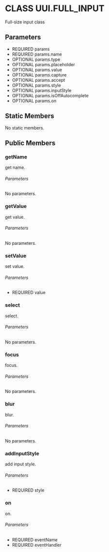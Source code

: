 # CLASS UUI.FULL_INPUT
Full-size input class
## Parameters
* REQUIRED params 
* REQUIRED params.name 
* OPTIONAL params.type 
* OPTIONAL params.placeholder 
* OPTIONAL params.value 
* OPTIONAL params.capture 
* OPTIONAL params.accept 
* OPTIONAL params.style 
* OPTIONAL params.inputStyle 
* OPTIONAL params.isOffAutocomplete 
* OPTIONAL params.on 

## Static Members
No static members.
## Public Members
### getName
get name.
###### Parameters
No parameters.
### getValue
get value.
###### Parameters
No parameters.
### setValue
set value.
###### Parameters
* REQUIRED value

### select
select.
###### Parameters
No parameters.
### focus
focus.
###### Parameters
No parameters.
### blur
blur.
###### Parameters
No parameters.
### addInputStyle
add input style.
###### Parameters
* REQUIRED style

### on
on.
###### Parameters
* REQUIRED eventName
* REQUIRED eventHandler


